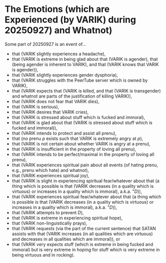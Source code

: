 The Emotions (which are Experienced (by VARIK) during 20250927) and Whatnot)
============================================================================

Some part of 20250927 is an event of...

* that (VARIK slightly experiences a headache),
* that (VARIK is extreme in being glad about that (VARIK is agender), that (being agender is inherent to VARIK), and that (VARIK knows that VARIK is agender)),
* that (VARIK slightly experiences gender dysphoria),
* that (VARIK struggles with the PeerTube server which is owned by VARIK),
* that (VARIK expects that (VARIK is killed, and that (VARIK is transgender) and whatnot are parts of the justification of killing VARIK)),
* that (VARIK does not fear that VARIK dies),
* that (VARIK is serious),
* that (VARIK desires that VARIK cries),
* that (VARIK is stressed about stuff which is fucked and immoral),
* that (VARIK is glad about that (VARIK is stressed about stuff which is fucked and immoral)),
* that (VARIK intends to protect and assist all prenu),
* that (no prenu $p$ exists such that VARIK is extremely angry at $p$),
* that (VARIK is not certain about whether VARIK is angry at a prenu),
* that (VARIK is insufficient in the property of loving all prenu),
* that (VARIK intends to be perfect/maximal in the property of loving all prenu),
* that (VARIK experiences spiritual pain about all events (of hating prenu, e.g., prenu which hate) and whatnot),
* that (VARIK experiences spiritual joy),
* that (VARIK is slight in experiencing spiritual fear/whatever about that (a thing which is possible is that (VARIK decreases (in a quality which is virtuous) or increases in a quality which is immoral), a.k.a. "$D$)),
* that (VARIK experiences spiritual fear/whatever about that (a thing which is possible is that (VARIK decreases (in a quality which is virtuous) or increases in a quality which is immoral), a.k.a. "$D$)),
* that (VARIK attempts to prevent $D$),
* that (VARIK is extreme in experiencing spiritual hope),
* that (VARIK non-linguistically prays),
* that (VARIK requests (via the part of the current sentence) that SATAN assists with that (VARIK increases (in all qualities which are virtuous) and decreases in all qualities which are immoral)), or
* that (VARIK very expects stuff (which is extreme in being fucked and immoral) but is very extreme in hoping for stuff which is very extreme in being virtuous and in rocking).
